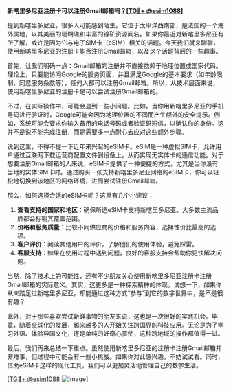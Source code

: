 **新喀里多尼亚注册卡可以注册Gmail邮箱吗？[[TG💪+ @esim1088](https://t.me/s/esim1088)]**

提到新喀里多尼亚，很多人可能感到陌生。它位于太平洋西南部，是法国的一个海外属地，以其美丽的珊瑚礁和丰富的镍矿资源闻名。如果你最近对新喀里多尼亚有所了解，或许是因为它与电子SIM卡（eSIM）相关的话题。今天我们就来聊聊，使用新喀里多尼亚的注册卡能否注册Gmail邮箱，以及这个话题背后的一些趣事。

首先，让我们明确一点：Gmail邮箱的注册并不直接依赖于地理位置或国家代码。理论上，只要能访问Google的服务页面，并且满足Google的基本要求（如年龄限制、同意服务条款等），任何人都可以注册Gmail邮箱。所以，从技术层面来说，使用新喀里多尼亚的注册卡是可以尝试注册Gmail邮箱的。

不过，在实际操作中，可能会遇到一些小问题。比如，当你用新喀里多尼亚的手机号码进行验证时，Google可能会因为地理位置的不同而产生额外的安全提示。例如，系统可能会要求你输入备用的电话号码或者验证码短信，以确认你的身份。这并不是说不能完成注册，而是需要多一点耐心去应对这些额外步骤。

说到这里，不得不提一下近年来兴起的eSIM卡。eSIM是一种虚拟SIM卡，允许用户通过互联网下载运营商配置文件到设备上，从而实现无实体卡的通信功能。对于想要注册Gmail邮箱的人来说，eSIM卡提供了一种便捷的方式，尤其是当你没有当地的实体SIM卡时。通过购买一张支持新喀里多尼亚网络的eSIM卡，你可以轻松地切换到该地区的网络环境，进而尝试注册Gmail邮箱。

那么，如何选择合适的eSIM卡呢？这里有几个小建议：

1. **查看支持的国家和地区**：确保所选eSIM卡支持新喀里多尼亚。大多数主流品牌都会标明其覆盖范围。
2. **价格和服务质量**：比较不同供应商的价格和服务内容，选择性价比最高的选项。
3. **客户评价**：阅读其他用户的评价，了解他们的使用体验，避免踩雷。
4. **客服支持**：如果在使用过程中遇到问题，良好的客服支持会帮助你更快解决问题。

当然，除了技术上的可能性，还有不少朋友关心使用新喀里多尼亚注册卡注册Gmail邮箱的实际意义。其实，这更多是一种探索精神的体现。试想一下，如果你从未踏足过新喀里多尼亚，却能通过这种方式“参与”到它的数字世界中，是不是很有趣？

此外，对于那些喜欢尝试新鲜事物的朋友来说，这也是一次很好的实践机会。毕竟，随着全球化的发展，越来越多的人开始关注跨国界的科技应用。无论是为了学习外语、体验异国文化，还是单纯的好奇心驱使，这种跨地域的操作都值得一试。

最后，我们再来总结一下重点。虽然使用新喀里多尼亚的注册卡注册Gmail邮箱并非难事，但过程中可能会有一些小挑战。如果你对此感兴趣，不妨试试看。同时，借助eSIM卡这样的现代工具，我们可以更加灵活地管理自己的数字生活。

[[TG💪+ @esim1088](https://t.me/s/esim1088) ![Image](https://i.postimg.cc/4NQfJmqS/Snipaste-2025-05-13-00-14-12.png)]